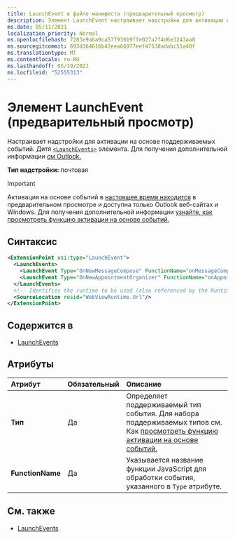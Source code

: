```yaml
---
title: LaunchEvent в файле манифеста (предварительный просмотр)
description: Элемент LaunchEvent настраивает надстройки для активации на основе поддерживаемых событий.
ms.date: 05/11/2021
localization_priority: Normal
ms.openlocfilehash: 7283e9aba9ca57793019ffe027a7f4d6e3243aa8
ms.sourcegitcommit: 693d364616b42eea66977eef47530adabc51a40f
ms.translationtype: MT
ms.contentlocale: ru-RU
ms.lasthandoff: 05/19/2021
ms.locfileid: "52555313"
---
```

# <a name="launchevent-element-preview"></a>Элемент LaunchEvent (предварительный просмотр)

Настраивает надстройки для активации на основе поддерживаемых событий. Дитя [`<LaunchEvents>`](launchevents.md) элемента. Для получения дополнительной информации [см Outlook.](../../outlook/autolaunch.md)

**Тип надстройки:** почтовая

> [!IMPORTANT]
> Активация на основе событий в [настоящее время находится](../../reference/objectmodel/preview-requirement-set/outlook-requirement-set-preview.md) в предварительном просмотре и доступна только Outlook веб-сайтах и Windows. Для получения дополнительной информации [узнайте, как просмотреть функцию активации на основе событий.](../../outlook/autolaunch.md#how-to-preview-the-event-based-activation-feature)

## <a name="syntax"></a>Синтаксис

```XML
<ExtensionPoint xsi:type="LaunchEvent">
  <LaunchEvents>
    <LaunchEvent Type="OnNewMessageCompose" FunctionName="onMessageComposeHandler"/>
    <LaunchEvent Type="OnNewAppointmentOrganizer" FunctionName="onAppointmentComposeHandler"/>
  </LaunchEvents>
  <!-- Identifies the runtime to be used (also referenced by the Runtime element). -->
  <SourceLocation resid="WebViewRuntime.Url"/>
</ExtensionPoint>
```

## <a name="contained-in"></a>Содержится в

- [LaunchEvents](launchevents.md)

## <a name="attributes"></a>Атрибуты

|  Атрибут  |  Обязательный  |  Описание  |
|:-----|:-----|:-----|
|  **Тип**  |  Да  | Определяет поддерживаемый тип события. Для набора поддерживаемых типов см. Как [просмотреть функцию активации на основе событий.](../../outlook/autolaunch.md#supported-events) |
|  **FunctionName**  |  Да  | Указывается название функции JavaScript для обработки события, указанного в `Type` атрибуте. |

## <a name="see-also"></a>См. также

- [LaunchEvents](launchevents.md)
